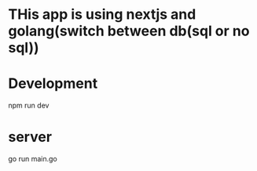# THis app is using nextjs and golang(switch between db(sql or no sql))


# Development

npm run dev


# server
go run main.go